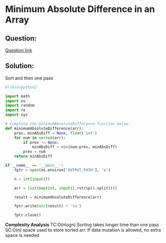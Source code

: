 # Minimum Absolute Difference in an Array
  
  

## Question:

[Question link](https://www.hackerrank.com/challenges/minimum-absolute-difference-in-an-array/problem?h_l=interview&playlist_slugs%5B%5D%5B%5D=interview-preparation-kit&playlist_slugs%5B%5D%5B%5D=greedy-algorithms&isFullScreen=true)

  
  

## Solution:

Sort and then one pass

  

```python
#!/bin/python3

import math
import os
import random
import re
import sys

# Complete the minimumAbsoluteDifference function below.
def minimumAbsoluteDifference(arr):
    prev, minAbsDiff = None, float('inf')
    for num in sorted(arr):
        if prev != None:
            minAbsDiff = min(num-prev, minAbsDiff)
        prev = num
    return minAbsDiff

if __name__ == '__main__':
    fptr = open(os.environ['OUTPUT_PATH'], 'w')

    n = int(input())

    arr = list(map(int, input().rstrip().split()))

    result = minimumAbsoluteDifference(arr)

    fptr.write(str(result) + '\n')

    fptr.close()

```
**Complexity Analysis**
TC:O(nlogn) Sorting takes longer time than one pass
SC:O(n) space used to store sorted arr. If data mutation is allowed, no extra space is needed